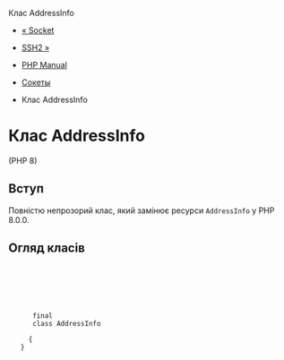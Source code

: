 Клас AddressInfo

-   [« Socket](class.socket.html)
    
-   [SSH2 »](book.ssh2.html)
    
-   [PHP Manual](index.html)
    
-   [Сокеты](book.sockets.html)
    
-   Клас AddressInfo
    

# Клас AddressInfo

(PHP 8)

## Вступ

Повністю непрозорий клас, який замінює ресурси `AddressInfo` у PHP 8.0.0.

## Огляд класів

```synopsis

     
    

    
     
      final
      class AddressInfo
     
     {
   }
```